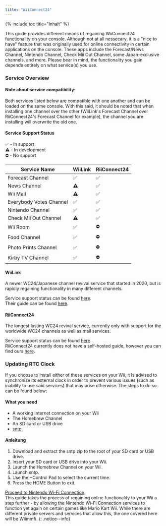 ```yaml
---
title: "WiiConnect24"
---
```


{% include toc title="Inhalt" %}

This guide provides different means of regaining WiiConnect24 functionality on your console. Although not at all nessecary, it is a "nice to have" feature that was originally used for online connectivity in certain applications on the console. These apps include the Forecast/News Channel, Nintendo Channel, Check Mii Out Channel, some Japan-exclusive channels, and more. Please bear in mind, the functionality you gain depends entirely on what service(s) you use.

### Service Overview

#### Note about service compatibility:
Both services listed below are compatible with one another and can be loaded on the same console. With this said, it should be noted that when installing one channel over the other (WiiLink's Forecast Channel over RiiConnect24's Forecast Channel for example), the channel you are installing will overwrite the old one.


#### Service Support Status
✅ - In support<br> ⚠️ - In development<br> ⛔ - No support

| Service Name            | WiiLink | RiiConnect24 |
| ----------------------- | ------- | ------------ |
| Forecast Channel        | ✅       | ✅            |
| News Channel            | ⚠️      | ✅            |
| Wii Mail                | ⚠️      | ✅            |
| Everybody Votes Channel | ✅       | ✅            |
| Nintendo Channel        | ✅       | ✅            |
| Check Mii Out Channel   | ⚠️      | ✅            |
| Wii Room                | ✅       | ⛔            |
| Food Channel            | ✅       | ⛔            |
| Photo Prints Channel    | ✅       | ⛔            |
| Kirby TV Channel        | ✅       | ⛔            |

#### WiiLink
A newer WC24/Japanese channel revival service that started in 2020, but is rapidly regaining functionality in many different channels.

Service support status can be found [here](https://www.wiilink24.com/status).<br> Their guide can be found [here](https://www.wiilink24.com/guide/2installation/).

#### RiiConnect24
The longest lasting WC24 revival service, currently only with support for the worldwide WC24 channels as well as mail services.

Service support status can be found [here](https://rc24.xyz/stats/).<br> RiiConnect24 currently does not have a self-hosted guide, however you can find ours [here](riiconnect24).

### Updating RTC Clock
If you choose to install either of these services on your Wii, it is advised to synchronize its external clock in order to prevent various issues (such as inability to use said services) that may arise otherwise. The steps to do so can be found below:

#### What you need
+ A working Internet connection on your Wii
+ The Homebrew Channel
+ An SD card or USB drive
+ [sntp](https://oscwii.org/library/app/sntp)

#### Anleitung
1. Download and extract the sntp zip to the root of your SD card or USB drive.
1. Insert your SD card or USB drive into your Wii.
1. Launch the Homebrew Channel on your Wii.
1. Launch sntp.
1. Use the +Control Pad to select the current time.
1. Press the HOME Button to exit.

[Proceed to Nintendo Wi-Fi Connection](wiimmfi)<br> This guide takes the process of regaining online functionality to your Wii a step further - by allowing the Nintendo Wi-Fi Connection services to function yet again on certain games like Mario Kart Wii. While there are different private servers and services that allow this, the one covered here will be Wiimmfi.
{: .notice--info}
